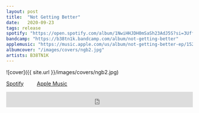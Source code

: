 ```yaml
---
layout: post
title:  "Not Getting Better"
date:   2020-09-23
tags: release
spotify: "https://open.spotify.com/album/1NwiHHJDH0mSaSh23AdJ5S?si=3UffuxkERvKz2nBdkpIsrw"
bandcamp: "https://b38tn1k.bandcamp.com/album/not-getting-better"
applemusic: "https://music.apple.com/us/album/not-getting-better-ep/1528615639"
albumcover: "/images/covers/ngb2.jpg"
artists: B38TN1K
---
```

![cover]({{ site.url }}/images/covers/ngb2.jpg)

<a href="https://open.spotify.com/album/1NwiHHJDH0mSaSh23AdJ5S?si=3UffuxkERvKz2nBdkpIsrw"> Spotify</a>
&emsp;&emsp;
<a href="https://music.apple.com/us/album/not-getting-better-ep/1528615639"> Apple Music</a>
<iframe style="border: 0; width: 100%; height: 42px;" src="https://bandcamp.com/EmbeddedPlayer/album=199530560/size=small/bgcol=ffffff/linkcol=0687f5/transparent=true/" seamless><a href="https://b38tn1k.bandcamp.com/album/not-getting-better">Not Getting Better by B38TN1K</a></iframe>
